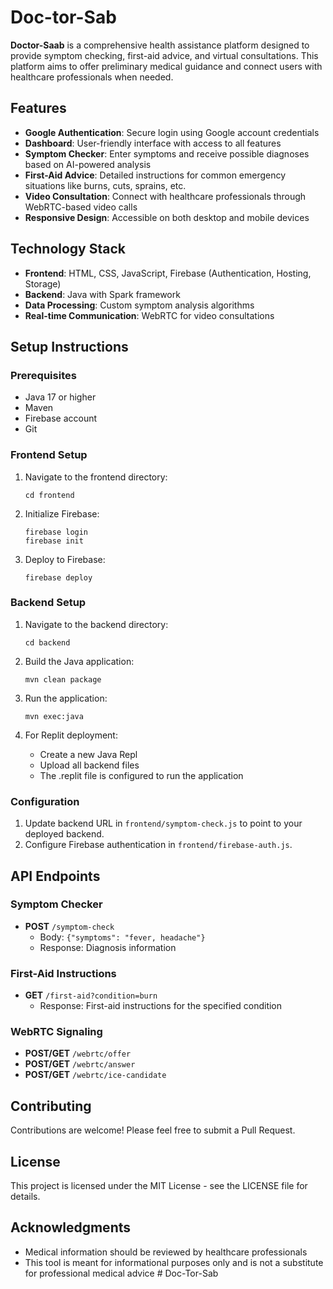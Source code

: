 # Doc-tor-Sab


**Doctor-Saab** is a comprehensive health assistance platform designed to provide symptom checking, first-aid advice, and virtual consultations. This platform aims to offer preliminary medical guidance and connect users with healthcare professionals when needed.

## Features
- **Google Authentication**: Secure login using Google account credentials
- **Dashboard**: User-friendly interface with access to all features
- **Symptom Checker**: Enter symptoms and receive possible diagnoses based on AI-powered analysis
- **First-Aid Advice**: Detailed instructions for common emergency situations like burns, cuts, sprains, etc.
- **Video Consultation**: Connect with healthcare professionals through WebRTC-based video calls
- **Responsive Design**: Accessible on both desktop and mobile devices

## Technology Stack
- **Frontend**: HTML, CSS, JavaScript, Firebase (Authentication, Hosting, Storage)
- **Backend**: Java with Spark framework
- **Data Processing**: Custom symptom analysis algorithms
- **Real-time Communication**: WebRTC for video consultations

## Setup Instructions

### Prerequisites
- Java 17 or higher
- Maven
- Firebase account
- Git

### Frontend Setup
1. Navigate to the frontend directory:
   ```
   cd frontend
   ```

2. Initialize Firebase:
   ```
   firebase login
   firebase init
   ```

3. Deploy to Firebase:
   ```
   firebase deploy
   ```

### Backend Setup
1. Navigate to the backend directory:
   ```
   cd backend
   ```

2. Build the Java application:
   ```
   mvn clean package
   ```

3. Run the application:
   ```
   mvn exec:java
   ```

4. For Replit deployment:
   - Create a new Java Repl
   - Upload all backend files
   - The .replit file is configured to run the application

### Configuration
1. Update backend URL in `frontend/symptom-check.js` to point to your deployed backend.
2. Configure Firebase authentication in `frontend/firebase-auth.js`.

## API Endpoints

### Symptom Checker
- **POST** `/symptom-check`
  - Body: `{"symptoms": "fever, headache"}`
  - Response: Diagnosis information

### First-Aid Instructions
- **GET** `/first-aid?condition=burn`
  - Response: First-aid instructions for the specified condition

### WebRTC Signaling
- **POST/GET** `/webrtc/offer`
- **POST/GET** `/webrtc/answer`
- **POST/GET** `/webrtc/ice-candidate`

## Contributing
Contributions are welcome! Please feel free to submit a Pull Request.

## License
This project is licensed under the MIT License - see the LICENSE file for details.

## Acknowledgments
- Medical information should be reviewed by healthcare professionals
- This tool is meant for informational purposes only and is not a substitute for professional medical advice
#   D o c - T o r - S a b 
 
 
